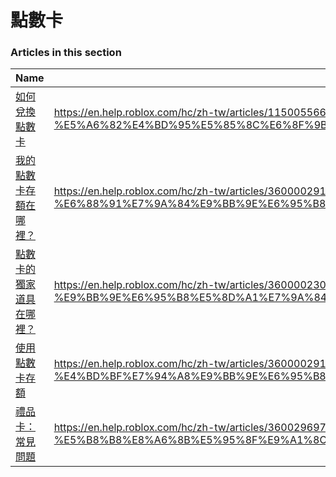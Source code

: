 # 點數卡  
### Articles in this section
Name|URL
-|-
[如何兌換點數卡](./如何兌換點數卡.html) |https://en.help.roblox.com/hc/zh-tw/articles/115005566223-%E5%A6%82%E4%BD%95%E5%85%8C%E6%8F%9B%E9%BB%9E%E6%95%B8%E5%8D%A1
[我的點數卡存額在哪裡？](./我的點數卡存額在哪裡？.html) |https://en.help.roblox.com/hc/zh-tw/articles/360000291806-%E6%88%91%E7%9A%84%E9%BB%9E%E6%95%B8%E5%8D%A1%E5%AD%98%E9%A1%8D%E5%9C%A8%E5%93%AA%E8%A3%A1-
[點數卡的獨家道具在哪裡？](./點數卡的獨家道具在哪裡？.html) |https://en.help.roblox.com/hc/zh-tw/articles/360000230863-%E9%BB%9E%E6%95%B8%E5%8D%A1%E7%9A%84%E7%8D%A8%E5%AE%B6%E9%81%93%E5%85%B7%E5%9C%A8%E5%93%AA%E8%A3%A1-
[使用點數卡存額](./使用點數卡存額.html) |https://en.help.roblox.com/hc/zh-tw/articles/360000291786-%E4%BD%BF%E7%94%A8%E9%BB%9E%E6%95%B8%E5%8D%A1%E5%AD%98%E9%A1%8D
[禮品卡：常見問題](./禮品卡：常見問題.html) |https://en.help.roblox.com/hc/zh-tw/articles/360029697131-%E7%A6%AE%E5%93%81%E5%8D%A1-%E5%B8%B8%E8%A6%8B%E5%95%8F%E9%A1%8C
